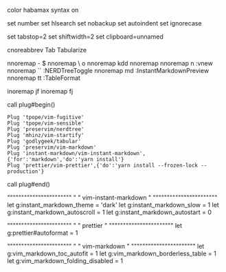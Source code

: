 color habamax
syntax on

set number
set hlsearch
set nobackup
set autoindent
set ignorecase

set tabstop=2
set shiftwidth=2
set clipboard=unnamed

cnoreabbrev Tab Tabularize

nnoremap - $
nnoremap \\ o<Esc>
nnoremap <BS> kdd
nnoremap <Space> <C-w>
nnoremap <Space>n :vnew<CR>
nnoremap `` :NERDTreeToggle<CR>
nnoremap md :InstantMarkdownPreview<CR>
nnoremap tt :TableFormat<CR>

inoremap jf <Esc>
inoremap fj <Esc>

call plug#begin()

    Plug 'tpope/vim-fugitive'
    Plug 'tpope/vim-sensible'
    Plug 'preservim/nerdtree'
    Plug 'mhinz/vim-startify'
    Plug 'godlygeek/tabular'
    Plug 'preservim/vim-markdown'
    Plug 'instant-markdown/vim-instant-markdown',{'for':'markdown','do':'yarn install'}
    Plug 'prettier/vim-prettier',{'do':'yarn install --frozen-lock --production'}

call plug#end()

"""""""""""""""""""""""
"
" vim-instant-markdown
"
"""""""""""""""""""""""
let g:instant_markdown_theme = 'dark'
let g:instant_markdown_slow = 1
let g:instant_markdown_autoscroll = 1
let g:instant_markdown_autostart = 0

"""""""""""""""""""""""
"
" prettier
"
"""""""""""""""""""""""
let g:prettier#autoformat = 1

"""""""""""""""""""""""
"
" vim-markdown
"
"""""""""""""""""""""""
let g:vim_markdown_toc_autofit = 1
let g:vim_markdown_borderless_table = 1
let g:vim_markdown_folding_disabled = 1
